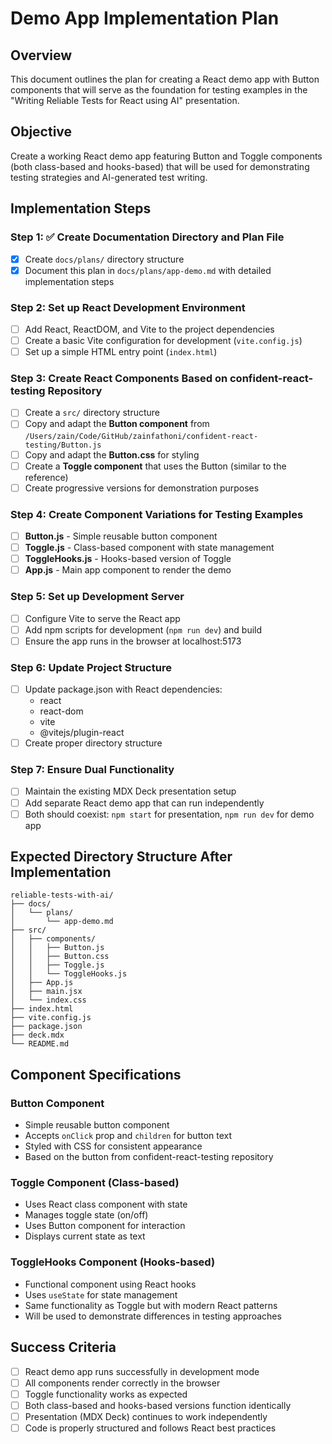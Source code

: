 # Demo App Implementation Plan

## Overview

This document outlines the plan for creating a React demo app with Button components that will serve as the foundation for testing examples in the "Writing Reliable Tests for React using AI" presentation.

## Objective

Create a working React demo app featuring Button and Toggle components (both class-based and hooks-based) that will be used for demonstrating testing strategies and AI-generated test writing.

## Implementation Steps

### Step 1: ✅ Create Documentation Directory and Plan File

- [x] Create `docs/plans/` directory structure
- [x] Document this plan in `docs/plans/app-demo.md` with detailed implementation steps

### Step 2: Set up React Development Environment

- [ ] Add React, ReactDOM, and Vite to the project dependencies
- [ ] Create a basic Vite configuration for development (`vite.config.js`)
- [ ] Set up a simple HTML entry point (`index.html`)

### Step 3: Create React Components Based on confident-react-testing Repository

- [ ] Create a `src/` directory structure
- [ ] Copy and adapt the **Button component** from `/Users/zain/Code/GitHub/zainfathoni/confident-react-testing/Button.js`
- [ ] Copy and adapt the **Button.css** for styling
- [ ] Create a **Toggle component** that uses the Button (similar to the reference)
- [ ] Create progressive versions for demonstration purposes

### Step 4: Create Component Variations for Testing Examples

- [ ] **Button.js** - Simple reusable button component
- [ ] **Toggle.js** - Class-based component with state management
- [ ] **ToggleHooks.js** - Hooks-based version of Toggle
- [ ] **App.js** - Main app component to render the demo

### Step 5: Set up Development Server

- [ ] Configure Vite to serve the React app
- [ ] Add npm scripts for development (`npm run dev`) and build
- [ ] Ensure the app runs in the browser at localhost:5173

### Step 6: Update Project Structure

- [ ] Update package.json with React dependencies:
  - react
  - react-dom
  - vite
  - @vitejs/plugin-react
- [ ] Create proper directory structure

### Step 7: Ensure Dual Functionality

- [ ] Maintain the existing MDX Deck presentation setup
- [ ] Add separate React demo app that can run independently
- [ ] Both should coexist: `npm start` for presentation, `npm run dev` for demo app

## Expected Directory Structure After Implementation

```
reliable-tests-with-ai/
├── docs/
│   └── plans/
│       └── app-demo.md
├── src/
│   ├── components/
│   │   ├── Button.js
│   │   ├── Button.css
│   │   ├── Toggle.js
│   │   └── ToggleHooks.js
│   ├── App.js
│   ├── main.jsx
│   └── index.css
├── index.html
├── vite.config.js
├── package.json
├── deck.mdx
└── README.md
```

## Component Specifications

### Button Component

- Simple reusable button component
- Accepts `onClick` prop and `children` for button text
- Styled with CSS for consistent appearance
- Based on the button from confident-react-testing repository

### Toggle Component (Class-based)

- Uses React class component with state
- Manages toggle state (on/off)
- Uses Button component for interaction
- Displays current state as text

### ToggleHooks Component (Hooks-based)

- Functional component using React hooks
- Uses `useState` for state management
- Same functionality as Toggle but with modern React patterns
- Will be used to demonstrate differences in testing approaches

## Success Criteria

- [ ] React demo app runs successfully in development mode
- [ ] All components render correctly in the browser
- [ ] Toggle functionality works as expected
- [ ] Both class-based and hooks-based versions function identically
- [ ] Presentation (MDX Deck) continues to work independently
- [ ] Code is properly structured and follows React best practices
